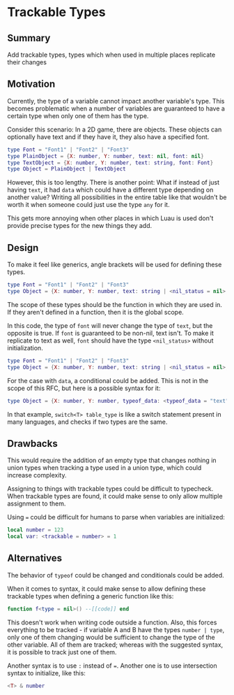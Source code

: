 # Trackable Types

## Summary

Add trackable types, types which when used in multiple places replicate their changes

## Motivation

Currently, the type of a variable cannot impact another variable's type. This becomes problematic when a number of variables are guaranteed to have a certain type when only one of them has the type.

Consider this scenario: In a 2D game, there are objects. These objects can optionally have text and if they have it, they also have a specified font.

```lua
type Font = "Font1" | "Font2" | "Font3"
type PlainObject = {X: number, Y: number, text: nil, font: nil}
type TextObject = {X: number, Y: number, text: string, font: Font}
type Object = PlainObject | TextObject
```

However, this is too lengthy. There is another point: What if instead of just having `text`, it had `data` which could have a different type depending on another value? Writing all possibilities in the entire table like that wouldn't be worth it when someone could just use the type `any` for it.

This gets more annoying when other places in which Luau is used don't provide precise types for the new things they add.

## Design

To make it feel like generics, angle brackets will be used for defining these types.

```lua
type Font = "Font1" | "Font2" | "Font3"
type Object = {X: number, Y: number, text: string | <nil_status = nil>, font: Font | nil_status}
```

The scope of these types should be the function in which they are used in. If they aren't defined in a function, then it is the global scope.

In this code, the type of `font` will never change the type of `text`, but the opposite is true. If `font` is guaranteed to be non-nil, text isn't. To make it replicate to text as well, `font` should have the type `<nil_status>` without initialization.

```lua
type Font = "Font1" | "Font2" | "Font3"
type Object = {X: number, Y: number, text: string | <nil_status = nil>, font: Font | <nil_status>}
```

For the case with `data`, a conditional could be added. This is not in the scope of this RFC, but here is a possible syntax for it:

```lua
type Object = {X: number, Y: number, typeof_data: <typeof_data = "text" | "image">, data: switch<typeof_data> {["text"]: string, ["image"]: {path: string, saturation: number}}}
```

In that example, `switch<T> table_type` is like a switch statement present in many languages, and checks if two types are the same.

## Drawbacks

This would require the addition of an empty type that changes nothing in union types when tracking a type used in a union type, which could increase complexity.

Assigning to things with trackable types could be difficult to typecheck. When trackable types are found, it could make sense to only allow multiple assignment to them.

Using `=` could be difficult for humans to parse when variables are initialized:

```lua
local number = 123
local var: <trackable = number> = 1
```

## Alternatives

The behavior of `typeof` could be changed and conditionals could be added.

When it comes to syntax, it could make sense to allow defining these trackable types when defining a generic function like this:

```lua
function f<type = nil>() --[[code]] end
```

This doesn't work when writing code outside a function. Also, this forces everything to be tracked - if variable A and B have the types `number | type`, only one of them changing would be sufficient to change the type of the other variable. All of them are tracked; whereas with the suggested syntax, it is possible to track just one of them.

Another syntax is to use `:` instead of `=`. Another one is to use intersection syntax to initialize, like this:

```lua
<T> & number
```
